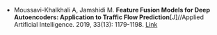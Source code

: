 * Moussavi-Khalkhali A, Jamshidi M. <b>Feature Fusion Models for Deep Autoencoders: Application to Traffic Flow Prediction</b>[J]//Applied Artificial Intelligence. 2019, 33(13): 1179-1198. [Link](https://www.tandfonline.com/doi/abs/10.1080/08839514.2019.1677312)
